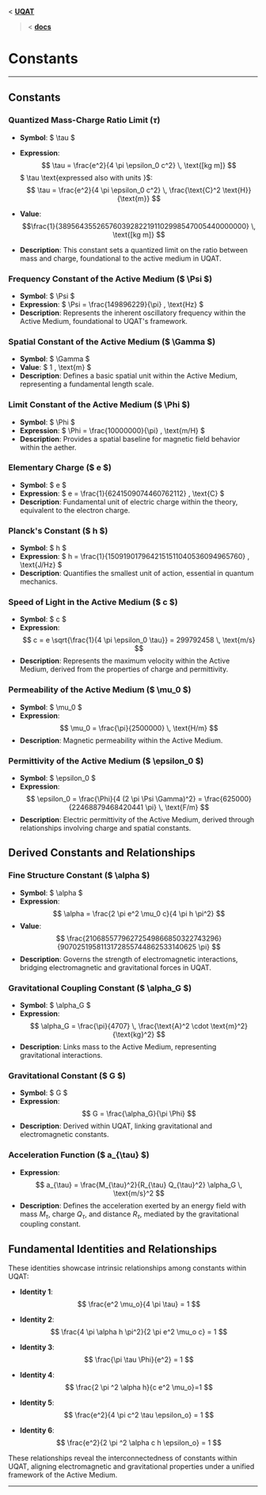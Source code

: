 
<  **[UQAT](../../README.md)**
> < **[docs](../Introduction.md)**

# Constants

---

## Constants

### Quantized Mass-Charge Ratio Limit ($\tau$)
- **Symbol**: $ \tau $
- **Expression**:
$$ \tau = \frac{e^2}{4 \pi \epsilon_0 c^2} \, \text{[kg m]} $$
$ \tau \text{expressed also with units }$:
$$
\tau = \frac{e^2}{4 \pi \epsilon_0 c^2} \, \frac{\text{C}^2 \text{H}}{\text{m}}
$$

- **Value**:
$$\frac{1}{389564355265760392822191102998547005440000000} \, \text{[kg m]}
$$
- **Description**: This constant sets a quantized limit on the ratio between mass and charge, foundational to the active medium in UQAT.

### Frequency Constant of the Active Medium ($ \Psi $)
- **Symbol**: $ \Psi $
- **Expression**: $ \Psi = \frac{149896229}{\pi} \, \text{Hz} $
- **Description**: Represents the inherent oscillatory frequency within the Active Medium, foundational to UQAT's framework.

### Spatial Constant of the Active Medium ($ \Gamma $)
- **Symbol**: $ \Gamma $
- **Value**: $ 1 \, \text{m} $
- **Description**: Defines a basic spatial unit within the Active Medium, representing a fundamental length scale.

### Limit Constant of the Active Medium ($ \Phi $)
- **Symbol**: $ \Phi $
- **Expression**: $ \Phi = \frac{10000000}{\pi} \, \text{m/H} $
- **Description**: Provides a spatial baseline for magnetic field behavior within the aether.

### Elementary Charge ($ e $)
- **Symbol**: $ e $
- **Expression**: $ e = \frac{1}{6241509074460762112} \, \text{C} $
- **Description**: Fundamental unit of electric charge within the theory, equivalent to the electron charge.

### Planck's Constant ($ h $)
- **Symbol**: $ h $
- **Expression**: $ h = \frac{1}{1509190179642151511040536094965760} \, \text{J/Hz} $
- **Description**: Quantifies the smallest unit of action, essential in quantum mechanics.

### Speed of Light in the Active Medium ($ c $)
- **Symbol**: $ c $
- **Expression**: 
  $$
  c = e \sqrt{\frac{1}{4 \pi \epsilon_0 \tau}} = 299792458 \, \text{m/s}
  $$
- **Description**: Represents the maximum velocity within the Active Medium, derived from the properties of charge and permittivity.

### Permeability of the Active Medium ($ \mu_0 $)
- **Symbol**: $ \mu_0 $
- **Expression**: 
  $$
  \mu_0 = \frac{\pi}{2500000} \, \text{H/m}
  $$
- **Description**: Magnetic permeability within the Active Medium.

### Permittivity of the Active Medium ($ \epsilon_0 $)
- **Symbol**: $ \epsilon_0 $
- **Expression**: 
  $$
  \epsilon_0 = \frac{\Phi}{4 (2 \pi \Psi \Gamma)^2} = \frac{625000}{22468879468420441 \pi} \, \text{F/m}
  $$
- **Description**: Electric permittivity of the Active Medium, derived through relationships involving charge and spatial constants.

## Derived Constants and Relationships

### Fine Structure Constant ($ \alpha $)
- **Symbol**: $ \alpha $
- **Expression**:
  $$
  \alpha = \frac{2 \pi e^2 \mu_0 c}{4 \pi h \pi^2}
  $$
- **Value**:
  $$
  \frac{21068557796272549866850322743296}{9070251958113172855744862533140625 \pi}
  $$
- **Description**: Governs the strength of electromagnetic interactions, bridging electromagnetic and gravitational forces in UQAT.

### Gravitational Coupling Constant ($ \alpha_G $)
- **Symbol**: $ \alpha_G $
- **Expression**: 
  $$
  \alpha_G = \frac{\pi}{4707} \, \frac{\text{A}^2 \cdot \text{m}^2}{\text{kg}^2}
  $$
- **Description**: Links mass to the Active Medium, representing gravitational interactions.

### Gravitational Constant ($ G $)
- **Symbol**: $ G $
- **Expression**:
  $$
  G = \frac{\alpha_G}{\pi \Phi}
  $$
- **Description**: Derived within UQAT, linking gravitational and electromagnetic constants.

### Acceleration Function ($ a_{\tau} $)
- **Expression**:
  $$
  a_{\tau} = \frac{M_{\tau}^2}{R_{\tau} Q_{\tau}^2} \alpha_G \, \text{m/s}^2
  $$
- **Description**: Defines the acceleration exerted by an energy field with mass $M_{\tau}$, charge $Q_{\tau}$, and distance $R_{\tau}$, mediated by the gravitational coupling constant.

## Fundamental Identities and Relationships

These identities showcase intrinsic relationships among constants within UQAT:

- **Identity 1**:
$$
  \frac{e^2 \mu_o}{4 \pi \tau} = 1
$$
  
- **Identity 2**:
$$
  \frac{4 \pi \alpha h \pi^2}{2 \pi e^2 \mu_o c} = 1
$$

- **Identity 3**:
$$
  \frac{\pi \tau \Phi}{e^2} = 1
$$

- **Identity 4**:
$$
  \frac{2 \pi ^2 \alpha h}{c e^2 \mu_o}=1
$$

- **Identity 5**:
$$
  \frac{e^2}{4 \pi c^2 \tau \epsilon_o} = 1
$$

- **Identity 6**:
$$
  \frac{e^2}{2 \pi ^2 \alpha c h \epsilon_o} = 1
$$

These relationships reveal the interconnectedness of constants within UQAT, aligning electromagnetic and gravitational properties under a unified framework of the Active Medium.

---